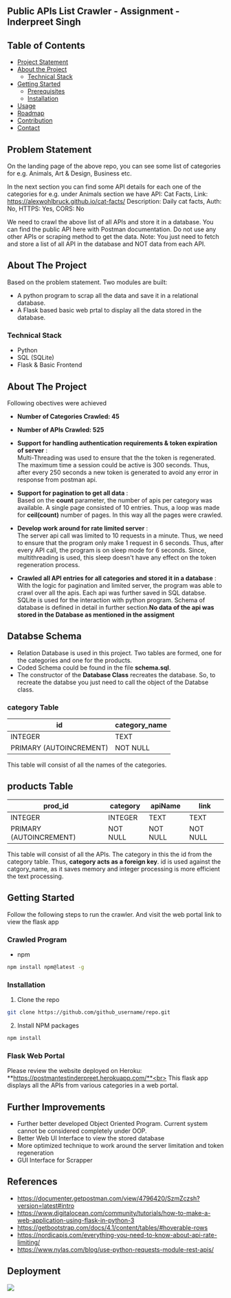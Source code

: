 ## Public APIs List Crawler - Assignment - Inderpreet Singh


<!-- TABLE OF CONTENTS -->

## Table of Contents
- [Project Statement](#problem-statement)
- [About the Project](#about-the-project)
  - [Technical Stack](#technical-stack)
- [Getting Started](#getting-started)
  - [Prerequisites](#prerequisites)
  - [Installation](#installation)
- [Usage](#usage)
- [Roadmap](#roadmap)
- [Contribution](#contribute)
- [Contact](#maintainer)

<!-- Project Breakdown -->
## Problem Statement
On the landing page of the above repo, you can see some list of categories for e.g. Animals, Art & Design, Business etc.

In the next section you can find some API details for each one of the categories for e.g. under Animals section we have 
API:  Cat Facts, Link: https://alexwohlbruck.github.io/cat-facts/
Description: Daily cat facts, Auth: No, HTTPS: Yes, CORS: No

We need to crawl the above list of all APIs and store it in a database. You can find the public API here with Postman documentation. Do not use any other APIs or scraping method to get the data. 
Note: You just need to fetch and store a list of all API in the database and NOT data from each API.

<!-- ABOUT THE PROJECT -->

## About The Project
Based on the problem statement. Two modules are built:

- A python program to scrap all the data and save it in a relational database.
- A Flask based basic web prtal to display all the data stored in the database.

### Technical Stack
- Python 
- SQL (SQLite)
- Flask & Basic Frontend



## About The Project
Following obectives were achieved<br>
- **Number of Categories Crawled: 45**
- **Number of APIs Crawled: 525** 
- **Support for handling authentication requirements & token expiration of server** :<br> 
Multi-Threading was used to ensure that the the token is regenerated. The maximum time a session could be active is 300 seconds. Thus, after every 250 seconds a new token is generated to avoid any error in response from postman api. 
- **Support for pagination to get all data** :<br>
Based on the **count** parameter, the number of apis per category was available. A single page consisted of 10 entries. Thus, a loop was made for **ceil(count)** number of pages. In this way all the pages were crawled.
- **Develop work around for rate limited server** :<br>
The server api call was limited to 10 requests in a minute. Thus, we need to ensure that the program only make 1 request in 6 seconds. Thus, after every API call, the program is on sleep mode for 6 seconds. Since, multithreading is used, this sleep doesn't have any effect on the token regeneration process.

- **Crawled all API entries for all categories and stored it in a database** :<br>
With the logic for pagination and limited server, the program was able to crawl over all the apis. Each api was further saved in SQL databse. SQLite is used for the interaction with python program. Schema of database is defined in detail in further section.**No data of the api was stored in the Database as mentioned in the assigment**


## Databse Schema

- Relation Database is used in this project. Two tables are formed, one for the categories and one for the products. 
- Coded Schema could be found in the file  **schema.sql**.
- The constructor of the **Database Class** recreates the database. So, to recreate the databse you just need to call the object of the Databse class.<br>

### category Table
id                      | category_name
-------------           | -------------
INTEGER                 | TEXT
PRIMARY (AUTOINCREMENT) | NOT NULL

This table will consist of all the names of the categories.<br>

## products Table
prod_id                 | category      | apiName       | link 
-------------           | ------------- | ------------- | -------------
INTEGER                 | INTEGER       | TEXT          | TEXT
PRIMARY (AUTOINCREMENT) | NOT NULL      | NOT NULL      | NOT NULL

This table will consist of all the APIs. The category in this the id from the category table. Thus, **category acts as a foreign key**. id is used against the catgory_name, as it saves memory and integer processing is more efficient the text processing. 


## Getting Started

Follow the following steps to run the crawler. And visit the web portal link to view the flask app 
### Crawled Program


- npm

```sh
npm install npm@latest -g
```

### Installation


1. Clone the repo

```sh
git clone https://github.com/github_username/repo.git
```

2. Install NPM packages

```sh
npm install
```
### Flask Web Portal

Please review the website deployed on Heroku:<br>
**https://postmantestinderpreet.herokuapp.com/**<br>
This flask app displays all the APIs from various categories in a web portal. 




<!-- USAGE EXAMPLES -->

## Further Improvements
- Further better developed Object Oriented Program. Current system cannot be considered completely under OOP.
- Better Web UI Interface to view the stored database
- More optimized technique to work around the server limitation and token regeneration
- GUI Interface for Scrapper



## References
- https://documenter.getpostman.com/view/4796420/SzmZczsh?version=latest#intro
- https://www.digitalocean.com/community/tutorials/how-to-make-a-web-application-using-flask-in-python-3
- https://getbootstrap.com/docs/4.1/content/tables/#hoverable-rows
- https://nordicapis.com/everything-you-need-to-know-about-api-rate-limiting/
- https://www.nylas.com/blog/use-python-requests-module-rest-apis/




## Deployment
<a href="https://imabp.github.io/WebTerminal"><img src="https://img.shields.io/">